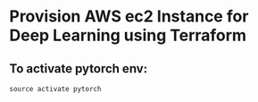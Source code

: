 # Provision AWS ec2 Instance for Deep Learning using Terraform

## To activate pytorch env:
``source activate pytorch``